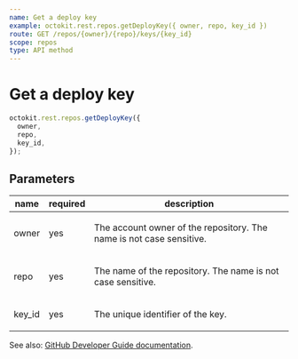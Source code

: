 ```yaml
---
name: Get a deploy key
example: octokit.rest.repos.getDeployKey({ owner, repo, key_id })
route: GET /repos/{owner}/{repo}/keys/{key_id}
scope: repos
type: API method
---
```


# Get a deploy key

```js
octokit.rest.repos.getDeployKey({
  owner,
  repo,
  key_id,
});
```

## Parameters

<table>
  <thead>
    <tr>
      <th>name</th>
      <th>required</th>
      <th>description</th>
    </tr>
  </thead>
  <tbody>
    <tr><td>owner</td><td>yes</td><td>

The account owner of the repository. The name is not case sensitive.

</td></tr>
<tr><td>repo</td><td>yes</td><td>

The name of the repository. The name is not case sensitive.

</td></tr>
<tr><td>key_id</td><td>yes</td><td>

The unique identifier of the key.

</td></tr>
  </tbody>
</table>

See also: [GitHub Developer Guide documentation](https://docs.github.com/enterprise-cloud@latest//rest/reference/repos#get-a-deploy-key).
